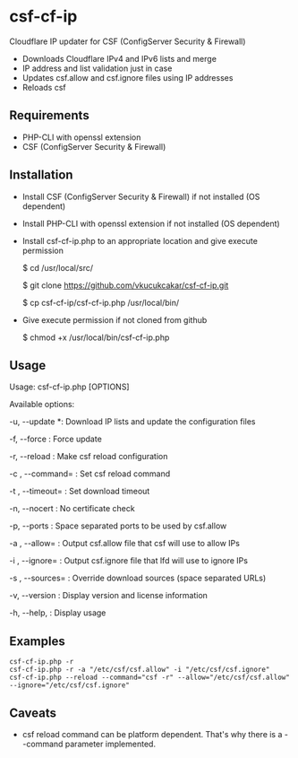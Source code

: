 # csf-cf-ip

Cloudflare IP updater for CSF (ConfigServer Security & Firewall)

* Downloads Cloudflare IPv4 and IPv6 lists and merge
* IP address and list validation just in case
* Updates csf.allow and csf.ignore files using IP addresses
* Reloads csf


## Requirements

* PHP-CLI with openssl extension
* CSF (ConfigServer Security & Firewall)


## Installation

* Install CSF (ConfigServer Security & Firewall) if not installed (OS dependent)

* Install PHP-CLI with openssl extension if not installed (OS dependent)
	
* Install csf-cf-ip.php to an appropriate location and give execute permission

	$ cd /usr/local/src/

	$ git clone https://github.com/vkucukcakar/csf-cf-ip.git	

	$ cp csf-cf-ip/csf-cf-ip.php /usr/local/bin/
	
* Give execute permission if not cloned from github

	$ chmod +x /usr/local/bin/csf-cf-ip.php
	

## Usage

Usage: csf-cf-ip.php [OPTIONS]

Available options:

-u, --update                          *: Download IP lists and update the configuration files

-f, --force                            : Force update

-r, --reload                           : Make csf reload configuration

-c <command>, --command=<command>      : Set csf reload command

-t <seconds>, --timeout=<seconds>      : Set download timeout

-n, --nocert                           : No certificate check

-p, --ports                            : Space separated ports to be used by csf.allow

-a <filename>, --allow=<filename>      : Output csf.allow file that csf will use to allow IPs

-i <filename>, --ignore=<filename>     : Output csf.ignore file that lfd will use to ignore IPs

-s <urls>, --sources=<urls>            : Override download sources (space separated URLs)

-v, --version                          : Display version and license information

-h, --help,                            : Display usage

 
## Examples

	csf-cf-ip.php -r
	csf-cf-ip.php -r -a "/etc/csf/csf.allow" -i "/etc/csf/csf.ignore"
	csf-cf-ip.php --reload --command="csf -r" --allow="/etc/csf/csf.allow" --ignore="/etc/csf/csf.ignore"

	
## Caveats

* csf reload command can be platform dependent. That's why there is a --command parameter implemented.
